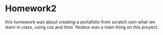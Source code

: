 # Homework2
this homework was about creating a portafolio from scratch usin what we learn in class, using css and html.
flexbox was a main thing on this proyect.
